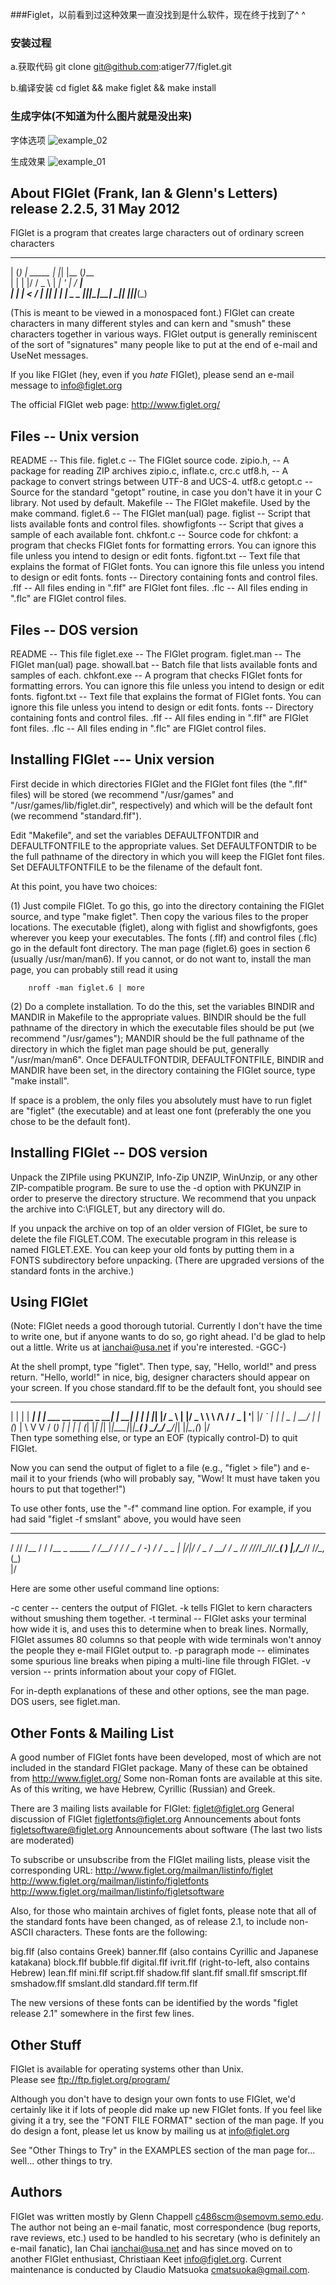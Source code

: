 ###Figlet，以前看到过这种效果一直没找到是什么软件，现在终于找到了^ ^
### 安装过程
a.获取代码 git clone git@github.com:atiger77/figlet.git

b.编译安装 cd figlet && make figlet && make install 

### 生成字体(不知道为什么图片就是没出来)
字体选项
![example_02](example_pic/example_02.png)

生成效果
![example_01](example_pic/example_01.png)


About FIGlet (Frank, Ian & Glenn's Letters) release 2.2.5, 31 May 2012
--------------------------------------------------------------------------
FIGlet is a program that creates large characters out of ordinary
screen characters
 _ _ _          _   _     _       
| (_) | _____  | |_| |__ (_)___   
| | | |/ / _ \ | __| '_ \| / __|  
| | |   <  __/ | |_| | | | \__ \_ 
|_|_|_|\_\___|  \__|_| |_|_|___(_)
                                  
(This is meant to be viewed in a monospaced font.)  FIGlet can create
characters in many different styles and can kern and "smush" these
characters together in various ways.  FIGlet output is generally
reminiscent of the sort of "signatures" many people like to put at the
end of e-mail and UseNet messages.

If you like FIGlet (hey, even if you *hate* FIGlet), please send an
e-mail message to <info@figlet.org>

The official FIGlet web page: http://www.figlet.org/

Files -- Unix version
---------------------

README       -- This file.
figlet.c     -- The FIGlet source code.
zipio.h,     -- A package for reading ZIP archives
zipio.c,
inflate.c,
crc.c
utf8.h,      -- A package to convert strings between UTF-8 and UCS-4.
utf8.c
getopt.c     -- Source for the standard "getopt" routine, in case you
                don't have it in your C library.  Not used by default.
Makefile     -- The FIGlet makefile.  Used by the make command. 
figlet.6     -- The FIGlet man(ual) page. 
figlist      -- Script that lists available fonts and control files.
showfigfonts -- Script that gives a sample of each available font.
chkfont.c    -- Source code for chkfont: a program that checks FIGlet
                fonts for formatting errors.  You can ignore this file
                unless you intend to design or edit fonts.
figfont.txt  -- Text file that explains the format of FIGlet fonts.
                You can ignore this file unless you intend to design
                or edit fonts.
fonts        -- Directory containing fonts and control files.
<xxx>.flf    -- All files ending in ".flf" are FIGlet font files.
<xxx>.flc    -- All files ending in ".flc" are FIGlet control files.

Files -- DOS version
--------------------

README       -- This file
figlet.exe   -- The FIGlet program.
figlet.man   -- The FIGlet man(ual) page. 
showall.bat  -- Batch file that lists available fonts and samples of each.
chkfont.exe  -- A program that checks FIGlet fonts for formatting errors.
                You can ignore this file unless you intend to design
                or edit fonts.
figfont.txt  -- Text file that explains the format of FIGlet fonts.
                You can ignore this file unless you intend to design
                or edit fonts.
fonts        -- Directory containing fonts and control files.
<xxx>.flf    -- All files ending in ".flf" are FIGlet font files.
<xxx>.flc    -- All files ending in ".flc" are FIGlet control files.


Installing FIGlet --- Unix version
----------------------------------

First decide in which directories FIGlet and the FIGlet font files
(the ".flf" files) will be stored (we recommend "/usr/games" and
"/usr/games/lib/figlet.dir", respectively) and which will be the
default font (we recommend "standard.flf").

Edit "Makefile", and set the variables DEFAULTFONTDIR and
DEFAULTFONTFILE to the appropriate values.  Set DEFAULTFONTDIR to be
the full pathname of the directory in which you will keep the FIGlet
font files.  Set DEFAULTFONTFILE to be the filename of the default
font.

At this point, you have two choices:

(1) Just compile FIGlet.  To go this, go into the directory containing
the FIGlet source, and type "make figlet".  Then copy the various files
to the proper locations.  The executable (figlet), along with figlist
and showfigfonts, goes wherever you keep your executables.  The fonts
(<xxx>.flf) and control files (<xxx>.flc) go in the default font
directory.  The man page (figlet.6) goes in section 6 (usually
/usr/man/man6).  If you cannot, or do not want to, install the man page,
you can probably still read it using

        nroff -man figlet.6 | more

(2) Do a complete installation.  To do the this, set the variables
BINDIR and MANDIR in Makefile to the appropriate values.  BINDIR
should be the full pathname of the directory in which the executable
files should be put (we recommend "/usr/games");  MANDIR should be the
full pathname of the directory in which the figlet man page should be
put, generally "/usr/man/man6".  Once DEFAULTFONTDIR, DEFAULTFONTFILE,
BINDIR and MANDIR have been set, in the directory containing the FIGlet
source, type "make install".

If space is a problem, the only files you absolutely must have to run
figlet are "figlet" (the executable) and at least one font (preferably
the one you chose to be the default font).

Installing FIGlet -- DOS version
--------------------------------

Unpack the ZIPfile using PKUNZIP, Info-Zip UNZIP, WinUnzip, or any other
ZIP-compatible program.  Be sure to use the -d option with PKUNZIP
in order to preserve the directory structure.  We recommend that you
unpack the archive into C:\FIGLET, but any directory will do.

If you unpack the archive on top of an older version of FIGlet, be
sure to delete the file FIGLET.COM.  The executable program in this
release is named FIGLET.EXE.  You can keep your old fonts by putting
them in a FONTS subdirectory before unpacking.  (There are upgraded
versions of the standard fonts in the archive.)

Using FIGlet
------------

(Note: FIGlet needs a good thorough tutorial.  Currently I don't have
the time to write one, but if anyone wants to do so, go right ahead.
I'd be glad to help out a little.  Write us at <ianchai@usa.net> if
you're interested.  -GGC-)

At the shell prompt, type "figlet".  Then type, say, "Hello, world!"
and press return.  "Hello, world!" in nice, big, designer characters
should appear on your screen.  If you chose standard.flf to be the
default font, you should see
 _   _      _ _                             _     _ _ 
| | | | ___| | | ___    __      _____  _ __| | __| | |
| |_| |/ _ \ | |/ _ \   \ \ /\ / / _ \| '__| |/ _` | |
|  _  |  __/ | | (_) |   \ V  V / (_) | |  | | (_| |_|
|_| |_|\___|_|_|\___( )   \_/\_/ \___/|_|  |_|\__,_(_)
                    |/                                
Then type something else, or type an EOF (typically control-D) to quit
FIGlet.

Now you can send the output of figlet to a file (e.g., "figlet > file")
and e-mail it to your friends (who will probably say, "Wow!  It must
have taken you hours to put that together!")

To use other fonts, use the "-f" command line option.  For example, if
you had said "figlet -f smslant" above, you would have seen
   __ __    ____                         __   ____
  / // /__ / / /__      _    _____  ____/ /__/ / /
 / _  / -_) / / _ \_   | |/|/ / _ \/ __/ / _  /_/ 
/_//_/\__/_/_/\___( )  |__,__/\___/_/ /_/\_,_(_)  
                  |/                              

Here are some other useful command line options:

-c   center -- centers the output of FIGlet.
-k   tells FIGlet to kern characters without smushing them together.
-t   terminal -- FIGlet asks your terminal how wide it is, and uses
     this to determine when to break lines.  Normally, FIGlet assumes
     80 columns so that people with wide terminals won't annoy the
     people they e-mail FIGlet output to.
-p   paragraph mode -- eliminates some spurious line breaks when piping
     a multi-line file through FIGlet.
-v   version -- prints information about your copy of FIGlet.

For in-depth explanations of these and other options, see the man page.
DOS users, see figlet.man.


Other Fonts & Mailing List
--------------------------

A good number of FIGlet fonts have been developed, most of which are
not included in the standard FIGlet package.  Many of these can be
obtained from http://www.figlet.org/   Some non-Roman fonts are 
available at this site.  As of this writing, we have Hebrew, Cyrillic
(Russian) and Greek.

There are 3 mailing lists available for FIGlet:
	 figlet@figlet.org           General discussion of FIGlet
	 figletfonts@figlet.org      Announcements about fonts 
	 figletsoftware@figlet.org   Announcements about software 
	 (The last two lists are moderated)

To subscribe or unsubscribe from the FIGlet mailing lists, please visit 
the corresponding URL:
	 http://www.figlet.org/mailman/listinfo/figlet 
	 http://www.figlet.org/mailman/listinfo/figletfonts 
	 http://www.figlet.org/mailman/listinfo/figletsoftware 

Also, for those who maintain archives of figlet fonts, please note that
all of the standard fonts have been changed, as of release 2.1, to
include non-ASCII characters.  These fonts are the following:

big.flf (also contains Greek)
banner.flf (also contains Cyrillic and Japanese katakana)
block.flf
bubble.flf
digital.flf
ivrit.flf (right-to-left, also contains Hebrew)
lean.flf
mini.flf
script.flf
shadow.flf
slant.flf
small.flf
smscript.flf
smshadow.flf
smslant.dld
standard.flf
term.flf

The new versions of these fonts can be identified by the words "figlet
release 2.1" somewhere in the first few lines.  


Other Stuff
-----------

FIGlet is available for operating systems other than Unix.  
Please see ftp://ftp.figlet.org/program/

Although you don't have to design your own fonts to use FIGlet, we'd
certainly like it if lots of people did make up new FIGlet fonts.  If
you feel like giving it a try, see the "FONT FILE FORMAT" section of
the man page.  If you do design a font, please let us know by mailing us
at <info@figlet.org>

See "Other Things to Try" in the EXAMPLES section of the man page
for... well... other things to try.


Authors
-------

FIGlet was written mostly by Glenn Chappell <c486scm@semovm.semo.edu>.  The
author not being an e-mail fanatic, most correspondence (bug reports, rave
reviews, etc.) used to be handled to his secretary (who is definitely
an e-mail fanatic), Ian Chai <ianchai@usa.net> and has since moved on to 
another FIGlet enthusiast, Christiaan Keet <info@figlet.org>. Current
maintenance is conducted by Claudio Matsuoka <cmatsuoka@gmail.com>.


